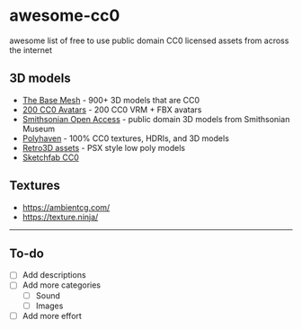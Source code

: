 # awesome-cc0
awesome list of free to use public domain CC0 licensed assets from across the internet

## 3D models

- [The Base Mesh](https://thebasemesh.com/) - 900+ 3D models that are CC0
- [200 CC0 Avatars](https://www.100avatars.com/) - 200 CC0 VRM + FBX avatars
- [Smithsonian Open Access](https://3d.si.edu/cc0?edan_q=*:*&edan_fq[]=metadata_usage:%22CC0%22) - public domain 3D models from Smithsonian Museum
- [Polyhaven](https://polyhaven.com/) - 100% CC0 textures, HDRIs, and 3D models
- [Retro3D assets](https://github.com/M3-org/retro3d-assets) - PSX style low poly models
- [Sketchfab CC0](https://sketchfab.com/search?features=downloadable&licenses=7c23a1ba438d4306920229c12afcb5f9&type=models)

## Textures

- https://ambientcg.com/
- https://texture.ninja/


---

## To-do

- [ ] Add descriptions
- [ ] Add more categories
  - [ ] Sound
  - [ ] Images
- [ ] Add more effort
